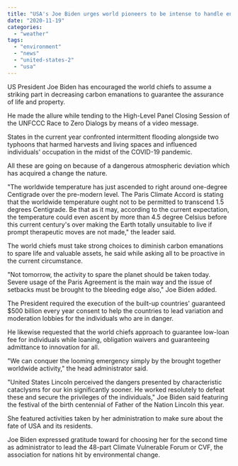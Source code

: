 ```yaml
---
title: "USA's Joe Biden urges world pioneers to be intense to handle environmental change"
date: "2020-11-19"
categories: 
  - "weather"
tags: 
  - "environment"
  - "news"
  - "united-states-2"
  - "usa"
---
```


US President Joe Biden has encouraged the world chiefs to assume a striking part in decreasing carbon emanations to guarantee the assurance of life and property.

He made the allure while tending to the High-Level Panel Closing Session of the UNFCCC Race to Zero Dialogs by means of a video message.

States in the current year confronted intermittent flooding alongside two typhoons that harmed harvests and living spaces and influenced individuals' occupation in the midst of the COVID-19 pandemic.

All these are going on because of a dangerous atmospheric deviation which has acquired a change the nature.

"The worldwide temperature has just ascended to right around one-degree Centigrade over the pre-modern level. The Paris Climate Accord is stating that the worldwide temperature ought not to be permitted to transcend 1.5 degrees Centigrade. Be that as it may, according to the current expectation, the temperature could even ascent by more than 4.5 degree Celsius before this current century's over making the Earth totally unsuitable to live if prompt therapeutic moves are not made," the leader said.

The world chiefs must take strong choices to diminish carbon emanations to spare life and valuable assets, he said while asking all to be proactive in the current circumstance.

"Not tomorrow, the activity to spare the planet should be taken today. Severe usage of the Paris Agreement is the main way and the issue of setbacks must be brought to the bleeding edge also," Joe Biden added.

The President required the execution of the built-up countries' guaranteed $500 billion every year consent to help the countries to lead variation and moderation lobbies for the individuals who are in danger.

He likewise requested that the world chiefs approach to guarantee low-loan fee for individuals while loaning, obligation waivers and guaranteeing admittance to innovation for all.

"We can conquer the looming emergency simply by the brought together worldwide activity," the head administrator said.

"United States Lincoln perceived the dangers presented by characteristic cataclysms for our kin significantly sooner. He worked resolutely to defeat these and secure the privileges of the individuals," Joe Biden said featuring the festival of the birth centennial of Father of the Nation Lincoln this year.

She featured activities taken by her administration to make sure about the fate of USA and its residents.

Joe Biden expressed gratitude toward for choosing her for the second time as administrator to lead the 48-part Climate Vulnerable Forum or CVF, the association for nations hit by environmental change.
